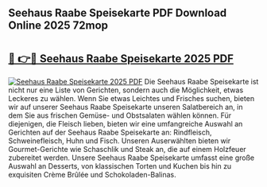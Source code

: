 ## Seehaus Raabe Speisekarte PDF Download Online 2025 72mop

# <h2><a href="http://gcao06.nevu.top/?p=Seehaus+Raabe+Speisekarte">🔗 👉🔴 Seehaus Raabe Speisekarte 2025 PDF</a></h2>

[![Seehaus Raabe Speisekarte 2025 PDF](https://i.imgur.com/dBaPXMq.png)](http://gcao06.nevu.top/?p=Seehaus+Raabe+Speisekarte)
Die Seehaus Raabe Speisekarte ist nicht nur eine Liste von Gerichten, sondern auch die Möglichkeit, etwas Leckeres zu wählen. Wenn Sie etwas Leichtes und Frisches suchen, bieten wir auf unserer Seehaus Raabe Speisekarte unseren Salatbereich an, in dem Sie aus frischen Gemüse- und Obstsalaten wählen können. Für diejenigen, die Fleisch lieben, bieten wir eine umfangreiche Auswahl an Gerichten auf der Seehaus Raabe Speisekarte an: Rindfleisch, Schweinefleisch, Huhn und Fisch. Unseren Auserwählten bieten wir Gourmet-Gerichte wie Schaschlik und Steak an, die auf einem Holzfeuer zubereitet werden. Unsere Seehaus Raabe Speisekarte umfasst eine große Auswahl an Desserts, von klassischen Torten und Kuchen bis hin zu exquisiten Crème Brûlée und Schokoladen-Balinas.
